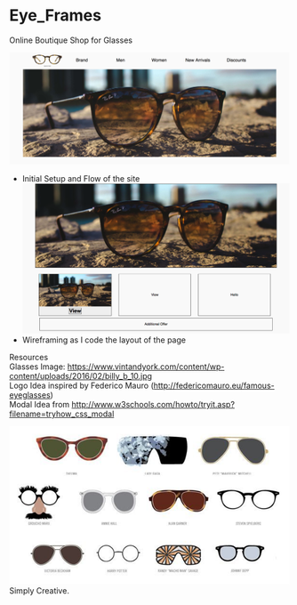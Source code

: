 # Eye_Frames
Online Boutique Shop for Glasses

![](/images/initial_setup.png)
- Initial Setup and Flow of the site
![](/images/initial_setup2.png)
- Wireframing as I code the layout of the page

Resources <br>
Glasses Image: https://www.vintandyork.com/content/wp-content/uploads/2016/02/billy_b_10.jpg <br>
Logo Idea inspired by Federico Mauro (http://federicomauro.eu/famous-eyeglasses) <br>
Modal Idea from http://www.w3schools.com/howto/tryit.asp?filename=tryhow_css_modal

![](/images/creative.jpg)
Simply Creative.
